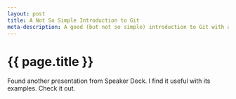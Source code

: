 ```yaml
---
layout: post
title: A Not So Simple Introduction to Git
meta-description: A good (but not so simple) introduction to Git with a lot of examples
---
```


# {{ page.title }}

Found another presentation from Speaker Deck. I find it useful with its examples. Check it out.

<script src="http://speakerdeck.com/embed/4ecfc649eee53a005000b88b.js"></script>
